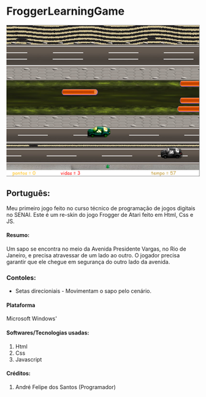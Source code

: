 # FroggerLearningGame

![Game Play](https://github.com/Andre220/FroggerLearningGame/blob/master/Imagens/GamePlay.png)

## Português:

Meu primeiro jogo feito no curso técnico de programação de jogos digitais no SENAI. Este é um re-skin do jogo Frogger de Atari feito em Html, Css e JS.

  #### Resumo:
  
Um sapo se encontra no meio da Avenida Presidente Vargas, no Rio de Janeiro, e precisa atravessar de um lado ao outro. O jogador precisa garantir que ele chegue em segurança do outro lado da avenida.
  
  ### Contoles:
  * Setas direcioniais - Movimentam o sapo pelo cenário.

  #### Plataforma
  Microsoft Windows'
  
  #### Softwares/Tecnologias usadas:
  1. Html
  2. Css
  3. Javascript
  
  #### Créditos:
  1. André Felipe dos Santos (Programador)
